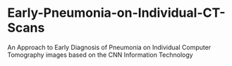 # Early-Pneumonia-on-Individual-CT-Scans
An Approach to Early Diagnosis of Pneumonia on Individual Computer Tomography images based on the CNN Information Technology
